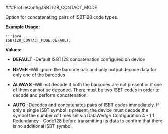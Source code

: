 ###ProfileConfig.ISBT128_CONTACT_MODE

Option for concatenating pairs of ISBT128 code types.

 

**Example Usage:**
	
	:::java	
	ISBT128_CONTACT_MODE.DEFAULT;


**Values:**

* **DEFAULT** -Default ISBT128 concatenation configured on device

* **NEVER** -Will ignore the barcode pair and only output decode data for only one of the barcodes

* **ALWAYS** -Will not decode if both the barcodes are not present or if one of them cannot be decoded.
 There must be two ISBT codes in order to decode and perform concatenation.

* **AUTO** -Decodes and concatenates pairs of ISBT codes immediately.
 If only a single ISBT symbol is present, the device must decode the symbol the number of times set via DataWedge Configuration 4 - 1 1
 Redundancy - Code128 before transmitting its data to confirm that there is no additional ISBT symbol.

